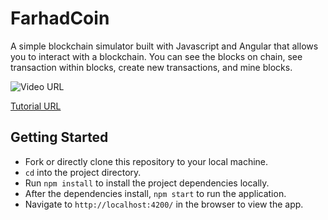 # FarhadCoin

A simple blockchain simulator built with Javascript and Angular that allows you to interact with a blockchain. You can see the blocks on chain, see transaction within blocks, create new transactions, and mine blocks.

![Video URL](https://emojipedia-us.s3.amazonaws.com/content/2020/04/05/yt.png)

[Tutorial URL](https://www.youtube.com/watch?v=zVqczFZr124)

## Getting Started

- Fork or directly clone this repository to your local machine.
- `cd` into the project directory.
- Run `npm install` to install the project dependencies locally.
- After the dependencies install, `npm start` to run the application.
- Navigate to `http://localhost:4200/` in the browser to view the app.


